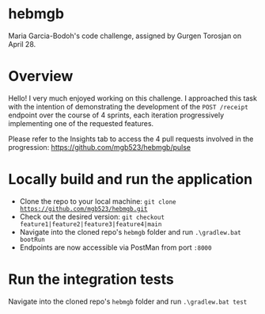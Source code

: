 # hebmgb
Maria Garcia-Bodoh's code challenge, assigned by Gurgen Torosjan on April 28.

# Overview
Hello! I very much enjoyed working on this challenge.  I approached this task with the intention of demonstrating the development of the <code>POST /receipt</code> endpoint over the course of 4 sprints, each iteration progressively implementing one of the requested features.

Please refer to the Insights tab to access the 4 pull requests involved in the progression: https://github.com/mgb523/hebmgb/pulse

# Locally build and run the application
- Clone the repo to your local machine: <code>git clone https://github.com/mgb523/hebmgb.git</code>
- Check out the desired version: <code>git checkout feature1|feature2|feature3|feature4|main</code>
- Navigate into the cloned repo's <code>hebmgb</code> folder and run <code>.\gradlew.bat bootRun</code>
- Endpoints are now accessible via PostMan from port <code>:8000</code>

# Run the integration tests
Navigate into the cloned repo's <code>hebmgb</code> folder and run <code>.\gradlew.bat test</code>

